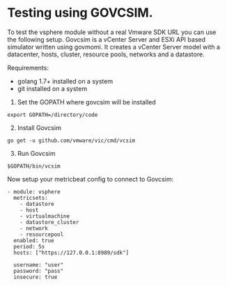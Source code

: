 # Testing using GOVCSIM.


To test the vsphere module without a real Vmware SDK URL you can use the following setup. Govcsim is a vCenter Server and ESXi API based simulator written using govmomi. It creates a vCenter Server model with a datacenter, hosts, cluster, resource pools, networks and a datastore.


Requirements:
- golang 1.7+ installed on a system
- git installed on a system

1. Set the GOPATH where govcsim will be installed
```
export GOPATH=/directory/code
```

2. Install Govcsim
```
go get -u github.com/vmware/vic/cmd/vcsim
```

3. Run Govcsim
```
$GOPATH/bin/vcsim
```

Now setup your metricbeat config to connect to Govcsim:

```
- module: vsphere
  metricsets:
    - datastore
    - host
    - virtualmachine
    - datastore_cluster
    - network
    - resourcepool
  enabled: true
  period: 5s
  hosts: ["https://127.0.0.1:8989/sdk"]

  username: "user"
  password: "pass"
  insecure: true
 
```
